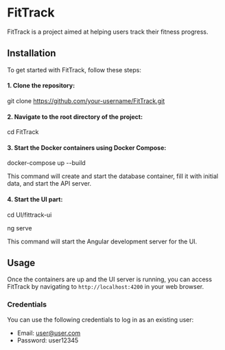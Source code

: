 # FitTrack

FitTrack is a project aimed at helping users track their fitness progress.

## Installation

To get started with FitTrack, follow these steps:

#### 1. Clone the repository:

git clone https://github.com/your-username/FitTrack.git

#### 2. Navigate to the root directory of the project:

cd FitTrack

#### 3. Start the Docker containers using Docker Compose:

docker-compose up --build

This command will create and start the database container, fill it with initial data, and start the API server.

#### 4. Start the UI part:

cd UI/fittrack-ui

ng serve

This command will start the Angular development server for the UI.

## Usage

Once the containers are up and the UI server is running, you can access FitTrack by navigating to `http://localhost:4200` in your web browser.

### Credentials

You can use the following credentials to log in as an existing user:

- Email: user@user.com
- Password: user12345




